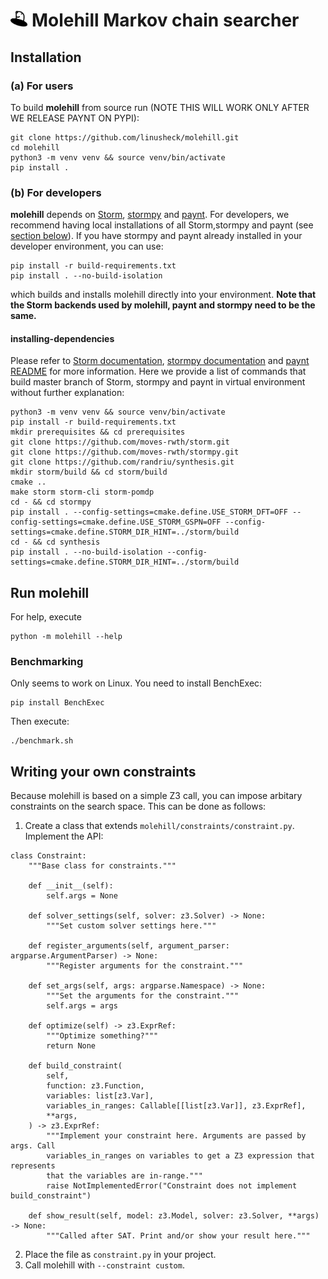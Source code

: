 # <img src="resources/molehill.svg" alt="Molehill Logo" height="25"/> Molehill Markov chain searcher 

## Installation

### (a) For users

To build **molehill** from source run (NOTE THIS WILL WORK ONLY AFTER WE RELEASE PAYNT ON PYPI): 
```
git clone https://github.com/linusheck/molehill.git
cd molehill
python3 -m venv venv && source venv/bin/activate
pip install .
```

### (b) For developers

**molehill** depends on [Storm](https://github.com/moves-rwth/storm), [stormpy](https://github.com/moves-rwth/stormpy) and [paynt](https://github.com/randriu/synthesis). For developers, we recommend having local installations of all Storm,stormpy and paynt (see [section below](#installing-dependencies)). If you have stormpy and paynt already installed in your developer environment, you can use:

```shell
pip install -r build-requirements.txt
pip install . --no-build-isolation
```

which builds and installs molehill directly into your environment. **Note that the Storm backends used by molehill, paynt and stormpy need to be the same.**

#### installing-dependencies

Please refer to [Storm documentation](https://www.stormchecker.org/documentation/obtain-storm/build.html), [stormpy documentation](https://moves-rwth.github.io/stormpy/installation.html) and [paynt README](https://github.com/randriu/synthesis/blob/master/README.md) for more information. Here we provide a list of commands that build master branch of Storm, stormpy and paynt in virtual environment without further explanation:

```shell
python3 -m venv venv && source venv/bin/activate
pip install -r build-requirements.txt 
mkdir prerequisites && cd prerequisites
git clone https://github.com/moves-rwth/storm.git
git clone https://github.com/moves-rwth/stormpy.git
git clone https://github.com/randriu/synthesis.git
mkdir storm/build && cd storm/build
cmake ..
make storm storm-cli storm-pomdp
cd - && cd stormpy
pip install . --config-settings=cmake.define.USE_STORM_DFT=OFF --config-settings=cmake.define.USE_STORM_GSPN=OFF --config-settings=cmake.define.STORM_DIR_HINT=../storm/build
cd - && cd synthesis
pip install . --no-build-isolation --config-settings=cmake.define.STORM_DIR_HINT=../storm/build
```

## Run molehill

For help, execute
```
python -m molehill --help
```

### Benchmarking

Only seems to work on Linux. You need to install BenchExec:
```
pip install BenchExec
```

Then execute:
```
./benchmark.sh
```

## Writing your own constraints

Because molehill is based on a simple Z3 call, you can impose arbitary constraints on the search space. This can be done as follows:

1.  Create a class that extends `molehill/constraints/constraint.py`. Implement the API:
```
class Constraint:
    """Base class for constraints."""

    def __init__(self):
        self.args = None

    def solver_settings(self, solver: z3.Solver) -> None:
        """Set custom solver settings here."""

    def register_arguments(self, argument_parser: argparse.ArgumentParser) -> None:
        """Register arguments for the constraint."""

    def set_args(self, args: argparse.Namespace) -> None:
        """Set the arguments for the constraint."""
        self.args = args
    
    def optimize(self) -> z3.ExprRef:
        """Optimize something?"""
        return None

    def build_constraint(
        self,
        function: z3.Function,
        variables: list[z3.Var],
        variables_in_ranges: Callable[[list[z3.Var]], z3.ExprRef],
        **args,
    ) -> z3.ExprRef:
        """Implement your constraint here. Arguments are passed by args. Call
        variables_in_ranges on variables to get a Z3 expression that represents
        that the variables are in-range."""
        raise NotImplementedError("Constraint does not implement build_constraint")

    def show_result(self, model: z3.Model, solver: z3.Solver, **args) -> None:
        """Called after SAT. Print and/or show your result here."""
```
2. Place the file as `constraint.py` in your project.
3. Call molehill with `--constraint custom`.
